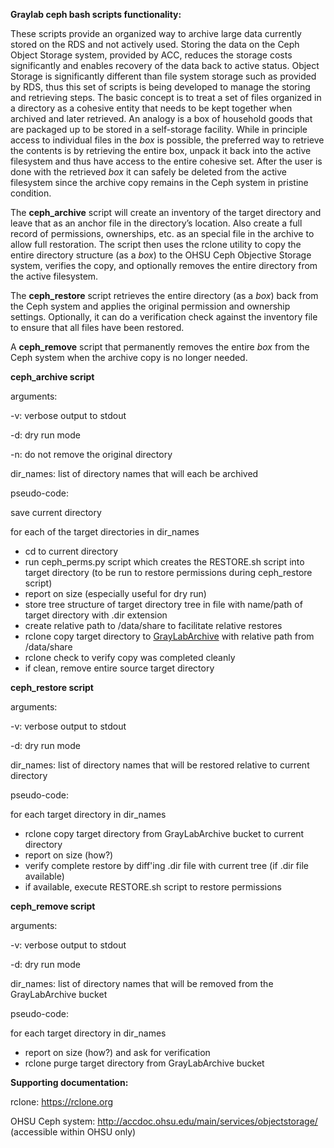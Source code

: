 **Graylab ceph bash scripts functionality:**

These scripts provide an organized way to archive large data currently stored on the RDS and not actively used. Storing the data on the Ceph Object Storage system, provided by ACC, reduces the storage costs significantly and enables recovery of the data back to active status. Object Storage is significantly different than file system storage such as provided by RDS, thus this set of scripts is being developed to manage the storing and retrieving steps. The basic concept is to treat a set of files organized in a directory as a cohesive entity that needs to be kept together when archived and later retrieved. An analogy is a box of household goods that are packaged up to be stored in a self-storage facility. While in principle access to individual files in the *box* is possible, the preferred way to retrieve the contents is by retrieving the entire box, unpack it back into the active filesystem and thus have access to the entire cohesive set. After the user is done with the retrieved *box* it can safely be deleted from the active filesystem since the archive copy remains in the Ceph system in pristine condition.

The **ceph_archive** script will create an inventory of the target directory and leave that as an anchor file in the directory’s location. Also create a full record of permissions, ownerships, etc. as an special file in the archive to allow full restoration. The script then uses the rclone utility to copy the entire directory structure (as a *box*) to the OHSU Ceph Objective Storage system, verifies the copy, and optionally removes the entire directory from the active filesystem.

The **ceph_restore** script retrieves the entire directory (as a *box*) back from the Ceph system and applies the original permission and ownership settings. Optionally, it can do a verification check against the inventory file to ensure that all files have been restored.

A **ceph_remove** script that permanently removes the entire *box* from the Ceph system when the archive copy is no longer needed.

**ceph_archive script**

arguments:

-v: verbose output to stdout

-d: dry run mode

-n: do not remove the original directory

dir_names: list of directory names that will each be archived

pseudo-code:

save current directory

for each of the target directories in dir_names

- cd to current directory
- run ceph\_perms.py script which creates the RESTORE.sh script into target directory (to be run to restore permissions during ceph\_restore script)
- report on size (especially useful for dry run)
- store tree structure of target directory tree in file with name/path of target directory with .dir extension
- create relative path to /data/share to facilitate relative restores
- rclone copy target directory to [GrayLabArchive](s3://GrayLabArchive) with relative path from /data/share
- rclone check to verify copy was completed cleanly
- if clean, remove entire source target directory


**ceph_restore script**

arguments:

-v: verbose output to stdout

-d: dry run mode

dir_names: list of directory names that will be restored relative to current directory

pseudo-code:

for each target directory in dir_names
- rclone copy target directory from GrayLabArchive bucket to current directory
- report on size (how?)
- verify complete restore by diff'ing .dir file with current tree (if .dir file available)
- if available, execute RESTORE.sh script to restore permissions


**ceph\_remove script**

arguments:

-v: verbose output to stdout

-d: dry run mode

dir_names: list of directory names that will be removed from the GrayLabArchive bucket

pseudo-code:

for each target directory in dir_names
- report on size (how?) and ask for verification
- rclone purge target directory from GrayLabArchive bucket


**Supporting documentation:**

rclone: <https://rclone.org>

OHSU Ceph system: <http://accdoc.ohsu.edu/main/services/objectstorage/>  (accessible within OHSU only)

